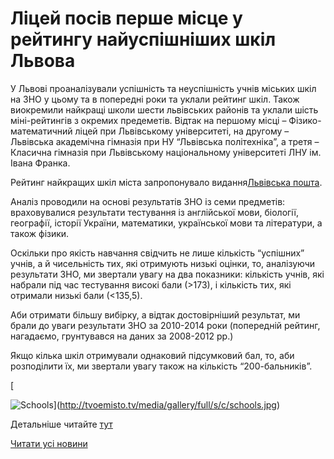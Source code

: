 # Ліцей посів перше місце у рейтингу найуспішніших шкіл Львова

У Львові проаналізували успішність та неуспішність учнів міських шкіл на ЗНО у цьому та в попередні роки та уклали рейтинг шкіл. Також виокремили найкращі школи шести львівських районів та уклали шість міні-рейтингів з окремих предеметів. Відтак на першому місці – Фізико-математичний ліцей при Львівському університеті, на другому – Львівська академічна гімназія при НУ “Львівська політехніка”, а третя – Класична гімназія при Львівському національному університеті ЛНУ ім. Івана Франка.

Рейтинг найкращих шкіл міста запропонувало видання[Львівська пошта](http://www.lvivpost.net/).

Аналіз проводили на основі результатів ЗНО із семи предметів: враховувалися результати тестування із англійської мови, біології, географії, історії України, математики, української мови та літератури, а також фізики.

Оскільки про якість навчання свідчить не лише кількість “успішних” учнів, а й чисельність тих, які отримують низькі оцінки, то, аналізуючи результати ЗНО, ми звертали увагу на два показники: кількість учнів, які набрали під час тестування високі бали (&gt;173), і кількість тих, які отримали низькі бали (&lt;135,5).

Аби отримати більшу вибірку, а відтак достовірніший результат, ми брали до уваги результати ЗНО за 2010-2014 роки (попередній рейтинг, нагадаємо, грунтувався на даних за 2008-2012 рр.)

Якщо кілька шкіл отримували однаковий підсумковий бал, то, аби розподілити їх, ми звертали увагу також на кількість “200-бальників”.

[

![Schools](/images/blog/ліцей-посів-перше-місце-у-рейтингу-найуспішніших-шкіл/schools.jpg)](http://tvoemisto.tv/media/gallery/full/s/c/schools.jpg)



Детальніше читайте [тут](http://tvoemisto.tv/news/u_lvovi_vyznachyly_20_nayuspishnishyh_shkil_infografika_65942.html)

[Читати усі новини](/news)

